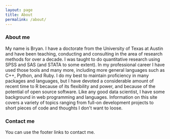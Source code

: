 ```yaml
---
layout: page
title: About
permalink: /about/
---
```


### About me
My name is Bryan. I have a doctorate from the University of Texas at Austin and have been teaching, conducting and consulting in the area of research methods for over a decade. I was taught to do quantitative research using SPSS and SAS (and STATA to some extent). In my professional career I have used those tools and many more, including more general languages such as C++, Python, and Ruby. I do my best to maintain proficiency in many packages and languages, but I have devoted a considerable amount of recent time to R because of its flexibility and power, and because of the potential of open source software. Like any good data scientist, I have some background in web programming and languages. 
Information on this site covers a variety of topics ranging from full-on development projects to short pieces of code and thoughts I don't want to loose.

### Contact me

You can use the footer links to contact me.
